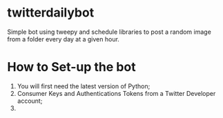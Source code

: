# twitterdailybot
Simple bot using tweepy and schedule libraries to post a random image from a folder every day at a given hour.

# How to Set-up the bot
1. You will first need the latest version of Python;
2. Consumer Keys and Authentications Tokens from a Twitter Developer account;
3.
